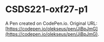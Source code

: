# CSDS221-oxf27-p1

A Pen created on CodePen.io. Original URL: [https://codepen.io/olekseus/pen/JjBpJmG](https://codepen.io/olekseus/pen/JjBpJmG).

